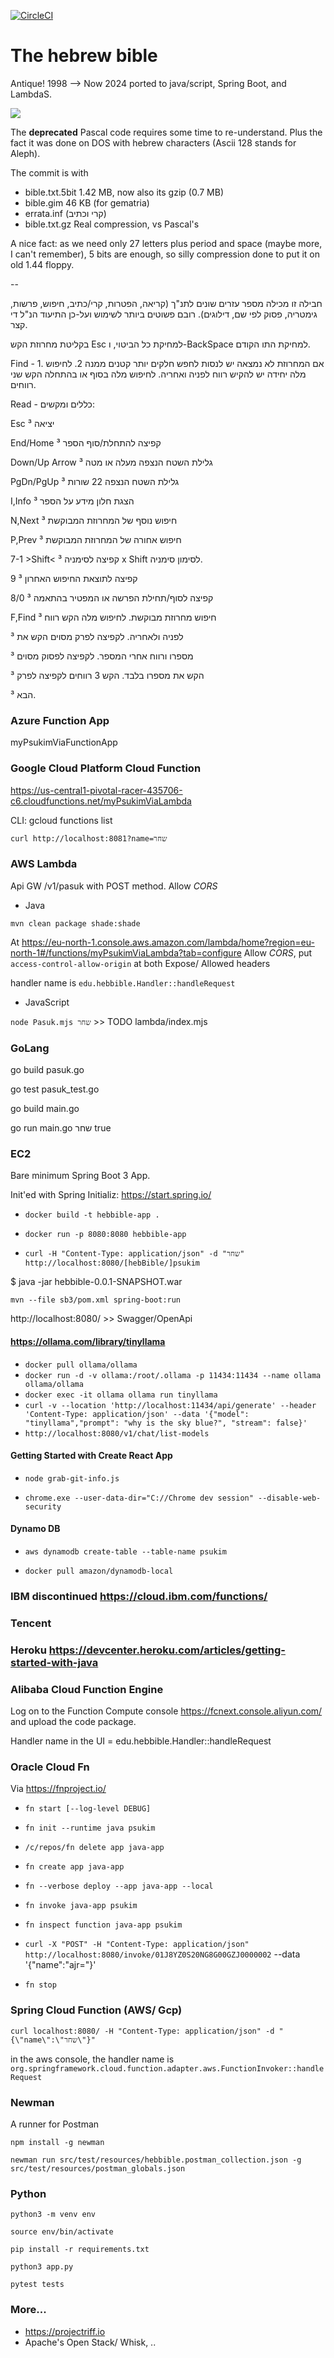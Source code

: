 [![CircleCI](https://dl.circleci.com/status-badge/img/gh/shahart/heb-bible/tree/master.svg?style=svg)](https://dl.circleci.com/status-badge/redirect/gh/shahart/heb-bible/tree/master)

# The hebrew bible #

Antique! 1998 --> Now 2024 ported to java/script, Spring Boot, and LambdaS.


![](read-psalm-119.png)

The **deprecated** Pascal code requires some time to re-understand. Plus the fact it was done on DOS with hebrew characters (Ascii 128 stands for Aleph).

The commit is with

- bible.txt.5bit 1.42 MB, now also its gzip (0.7 MB)
- bible.gim 46 KB (for gematria)
- errata.inf (קרי וכתיב)
- bible.txt.gz Real compression, vs Pascal's

A nice fact: as we need only 27 letters plus period and space (maybe more, I can't remember), 5 bits are enough, so silly compression done to put it on old 1.44 floppy.

--


חבילה זו מכילה מספר עזרים שונים לתנ"ך (קריאה, הפטרות, קרי/כתיב, חיפוש, פרשות, גימטריה, פסוק לפי שם, דילוגים). רובם פשוטים ביותר לשימוש
ועל-כן התיעוד הנ"ל די קצר.

בקליטת מחרוזת הקש Esc למחיקת כל הביטוי, ו-BackSpace למחיקת
התו הקודם.

Find - 1. אם המחרוזת לא נמצאה יש לנסות לחפש חלקים יותר קטנים
ממנה 2. לחיפוש מלה יחידה יש להקיש רווח לפניה ואחריה. לחיפוש
מלה בסוף או בהתחלה הקש שני רווחים.

Read - כללים ומקשים:
 
Esc ³ יציאה

End/Home ³ קפיצה להתחלת/סוף הספר

Down/Up Arrow ³ גלילת השטח הנצפה מעלה או מטה

PgDn/PgUp ³ גלילת השטח הנצפה 22 שורות

I,Info ³ הצגת חלון מידע על הספר

N,Next ³ חיפוש נוסף של המחרוזת המבוקשת

P,Prev ³ חיפוש אחורה של המחרוזת המבוקשת

7-1 >Shift< ³ קפיצה לסימניה x Shift לסימון סימניה.

9 ³ קפיצה לתוצאת החיפוש האחרון

8/0 ³ קפיצה לסוף/תחילת הפרשה או המפטיר בהתאמה

F,Find ³ חיפוש מחרוזת מבוקשת. לחיפוש מלה הקש רווח

³ לפניה ולאחריה. לקפיצה לפרק מסוים הקש את

³ מספרו ורווח אחרי המספר. לקפיצה לפסוק מסוים

³ הקש את מספרו בלבד. הקש 3 רווחים לקפיצה לפרק

³ הבא.

### Azure Function App

myPsukimViaFunctionApp

### Google Cloud Platform Cloud Function

https://us-central1-pivotal-racer-435706-c6.cloudfunctions.net/myPsukimViaLambda

CLI: gcloud functions list

`curl http://localhost:8081?name=שחר`

### AWS Lambda

Api GW /v1/pasuk with POST method.
Allow _CORS_

- Java

`mvn clean package shade:shade`

At https://eu-north-1.console.aws.amazon.com/lambda/home?region=eu-north-1#/functions/myPsukimViaLambda?tab=configure
Allow _CORS_, put `access-control-allow-origin` at both Expose/ Allowed headers

handler name is `edu.hebbible.Handler::handleRequest`

- JavaScript

`node Pasuk.mjs שחר` >> TODO lambda/index.mjs

### GoLang

go build pasuk.go

go test pasuk_test.go

go build main.go

go run main.go שחר true

### EC2

Bare minimum Spring Boot 3 App.

Init'ed with Spring Initializ: https://start.spring.io/

- `docker build -t hebbible-app .`
- `docker run -p 8080:8080 hebbible-app`

- `curl -H "Content-Type: application/json" -d "שחר" http://localhost:8080/[hebBible/]psukim`

$ java -jar hebbible-0.0.1-SNAPSHOT.war

`mvn --file sb3/pom.xml spring-boot:run`

http://localhost:8080/ >> Swagger/OpenApi

#### https://ollama.com/library/tinyllama

- `docker pull ollama/ollama`
- `docker run -d -v ollama:/root/.ollama -p 11434:11434 --name ollama ollama/ollama`
- `docker exec -it ollama ollama run tinyllama`
- `curl -v --location 'http://localhost:11434/api/generate' --header 'Content-Type: application/json' --data '{"model": "tinyllama","prompt": "why is the sky blue?", "stream": false}'`
- `http://localhost:8080/v1/chat/list-models`

#### Getting Started with Create React App

- `node grab-git-info.js`

- `chrome.exe --user-data-dir="C://Chrome dev session" --disable-web-security`


#### Dynamo DB

- `aws dynamodb create-table --table-name psukim`

- `docker pull amazon/dynamodb-local`


### IBM discontinued https://cloud.ibm.com/functions/

### Tencent

### Heroku https://devcenter.heroku.com/articles/getting-started-with-java

### Alibaba Cloud Function Engine

Log on to the Function Compute console https://fcnext.console.aliyun.com/ and upload the code package.

Handler name in the UI = edu.hebbible.Handler::handleRequest

### Oracle Cloud Fn

Via https://fnproject.io/

- `fn start [--log-level DEBUG]`
- `fn init --runtime java psukim`
- `/c/repos/fn delete app java-app`
- `fn create app java-app`


- `fn --verbose deploy --app java-app --local`


- `fn invoke java-app psukim`


- `fn inspect function java-app psukim`
- `curl -X "POST" -H "Content-Type: application/json" http://localhost:8080/invoke/01J8YZ0S20NG8G00GZJ0000002` --data '{"name":"ajr="}'

- `fn stop`

### Spring Cloud Function (AWS/ Gcp)

`curl localhost:8080/ -H "Content-Type: application/json" -d "{\"name\":\"שחר\"}"`

in the aws console, the handler name is `org.springframework.cloud.function.adapter.aws.FunctionInvoker::handleRequest`

### Newman

A runner for Postman

`npm install -g newman`

`newman run src/test/resources/hebbible.postman_collection.json -g src/test/resources/postman_globals.json`

### Python

`python3 -m venv env`

`source env/bin/activate`

`pip install -r requirements.txt`

`python3 app.py`

`pytest tests`

### More...

- https://projectriff.io
- Apache's Open Stack/ Whisk, ..
